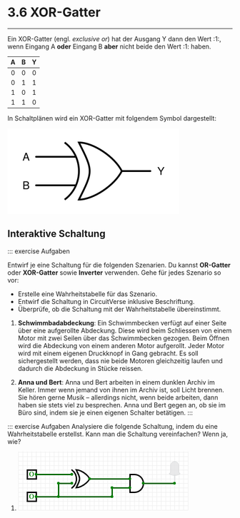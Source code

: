 # 3.6 XOR-Gatter
---

Ein XOR-Gatter (engl. *exclusive or*) hat der Ausgang Y dann den Wert :1:, wenn Eingang A **oder** Eingang B **aber** nicht beide den Wert :1: haben.

|  A  |  B  |  Y  |
|:---:|:---:|:---:|
|  0  |  0  |  0  |
|  0  |  1  |  1  |
|  1  |  0  |  1  |
|  1  |  1  |  0  |

In Schaltplänen wird ein XOR-Gatter mit folgendem Symbol dargestellt:

![Symbol für ein XOR-Gatter](./xor-gate.svg)

## Interaktive Schaltung

<VueCircuit id="rothe-xor-gate"/>

::: exercise Aufgaben

Entwirf je eine Schaltung für die folgenden Szenarien. Du kannst **OR-Gatter** oder **XOR-Gatter** sowie **Inverter** verwenden. Gehe für jedes Szenario so vor:

- Erstelle eine Wahrheitstabelle für das Szenario.
- Entwirf die Schaltung in CircuitVerse inklusive Beschriftung.
- Überprüfe, ob die Schaltung mit der Wahrheitstabelle übereinstimmt.

1. **Schwimmbadabdeckung**: Ein Schwimmbecken verfügt auf einer Seite über eine aufgerollte Abdeckung. Diese wird beim Schliessen von einem Motor mit zwei Seilen über das Schwimmbecken gezogen. Beim Öffnen wird die Abdeckung von einem anderen Motor aufgerollt. Jeder Motor wird mit einem eigenen Druckknopf in Gang gebracht. Es soll sichergestellt werden, dass nie beide Motoren gleichzeitig laufen und dadurch die Abdeckung in Stücke reissen.

2. **Anna und Bert**: Anna und Bert arbeiten in einem dunklen Archiv im Keller. Immer wenn jemand von ihnen im Archiv ist, soll Licht brennen. Sie hören gerne Musik – allerdings nicht, wenn beide arbeiten, dann haben sie stets viel zu besprechen. Anna und Bert gegen an, ob sie im Büro sind, indem sie je einen eigenen Schalter betätigen.
:::

::: exercise Aufgaben
Analysiere die folgende Schaltung, indem du eine Wahrheitstabelle erstellst. Kann man die Schaltung vereinfachen? Wenn ja, wie?

1. ![](./cv-XOR-AND.png)
